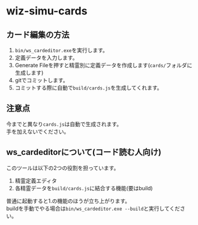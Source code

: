 ﻿# wiz-simu-cards
## カード編集の方法
1. ```bin/ws_cardeditor.exe```を実行します。
2. 定義データを入力します。
3. Generate Fileを押すと精霊別に定義データを作成します(```cards/```フォルダに生成します)
4. gitでコミットします。
5. コミットする際に自動で```build/cards.js```を生成してくれます。

## 注意点
今までと異なり```cards.js```は自動で生成されます。  
手を加えないでください。

## ws_cardeditorについて(コード読む人向け)
このツールは以下の2つの役割を担っています。  
1. 精霊定義エディタ
2. 各精霊データを```build/cards.js```に結合する機能(要はbuild)

普通に起動すると1.の機能のほうが立ち上がります。  
buildを手動でやる場合は```bin/ws_cardeditor.exe --build```と実行してください。   